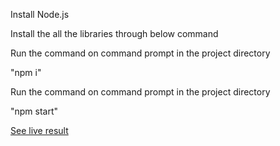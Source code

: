 Install Node.js


Install the all the libraries through below command


Run the command on command prompt in the project directory


"npm i"


Run the command on command prompt in the project directory


"npm start"


[See live result](https://3000-eca5b6c1-1a5c-40be-9b81-fa2e6e5ba864.ws-eu0.gitpod.io/)
